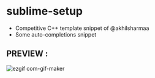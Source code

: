 # sublime-setup
- Competitive C++ template snippet of @akhilsharmaa
- Some auto-completions snippet

## PREVIEW : 

![ezgif com-gif-maker](https://user-images.githubusercontent.com/74103314/211152845-5c4f82d9-d044-4f76-80a1-f276cb7aad65.gif)

